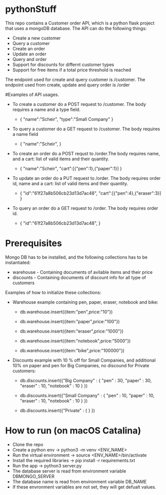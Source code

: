 # pythonStuff

This repo contains a Customer order API, which is a python flask project that uses a mongoDB database.
The API can do the following things:

* Create a new customer
* Query a customer
* Create an order
* Update an order
* Query and order
* Support for discounts for differnt customer types
* Support for free items if a total price threshold is reached

The endpoint used for create and query customer is /customer.
The endpoint used from create, update and query order is /order

#Examples of API usages.

* To create a customer do a POST request to <SERVER>/customer. The body requires a name and a type field.

	* {
	"name":"Scheir",
	"type":"Small Company"
	}
  
* To query a customer do a GET request to <SERVER>/customer. The body requires a name field
  
	* {
	"name":"Scheir",
	}
  
* To create an order do a POST requst to <SERVER>/order.The body requires name, and a cart: list of valid items and their quantity.
  
	* {
	"name":"Scheir",
	"cart":[{"pen":1},{"paper":1}]
	}

* To update an order do a PUT request to <SERVER>/order. The body requires order id, name and a cart: list of valid items and their quantity.

	* {
	"id":"61f27a8b506cb23d13d7ac48",
	"cart":[{"pen":4},{"eraser":3}]
	}

* To query an order do a GET request to <SERVER>/order. The body requires order id.
  
	* {
	"id":"61f27a8b506cb23d13d7ac48",
	}


# Prerequisites 

Mongo DB has to be installed, and the following collections has to be instantiated:
* warehouse - Containing documents of avilable items and their price
* discounts - Containing documents of discount info for all type of customers

Examples of how to initialize these collections:

* Warehouse example containing pen, paper, eraser, notebook and bike:
	* db.warehouse.insert({item:"pen",price:"10"})

	* db.warehouse.insert({item:"paper",price:"100"})

	* db.warehouse.insert({item:"eraser",price:"1000"})

	* db.warehouse.insert({item:"notebook",price:"5000"})

	* db.warehouse.insert({item:"bike",price:"100000"})

	
* Discounts example with 10 % off for Small Companies, and additional 10% on paper and pen for Big Companies, no discound for Private customers:
	
	* db.discounts.insert({"Big Company" : { "pen" : 30, "paper" : 30, "eraser" : 10, "notebook" : 10 } })
	
	* db.discounts.insert({"Small Company" : { "pen" : 10, "paper" : 10, "eraser" : 10, "notebook" : 10 } })
	
	* db.discounts.insert({"Private" : { } })

# How to run (on macOS Catalina)

* Clone the repo
* Create a python env -> python3 -m venv <ENV_NAME>
* Run the virtual environment -> source <ENV_NAME>/bin/activate
* Install the required libraries -> pip install -r requirements.txt
* Run the app -> python3 server.py
* The database server is read from environment variable DBMONGO_SERVER
* The database name is read from environment variable DB_NAME
* If these envronment variables are not set, they will get defualt values.
